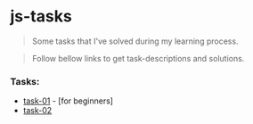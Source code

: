 # js-tasks

> Some tasks that I've solved during my learning process.

> Follow bellow links to get task-descriptions and solutions.

### Tasks:
- [task-01](src/task-01) - [for beginners]
- [task-02](src/task-02)
